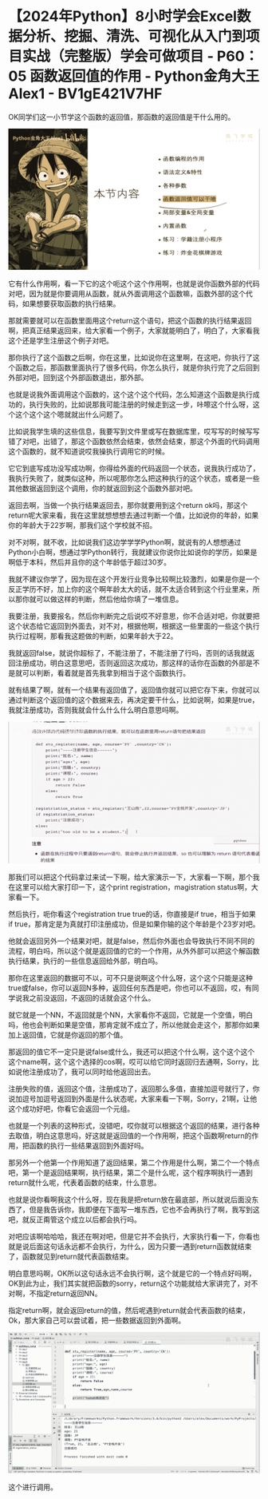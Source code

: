 # 【2024年Python】8小时学会Excel数据分析、挖掘、清洗、可视化从入门到项目实战（完整版）学会可做项目 - P60：05 函数返回值的作用 - Python金角大王Alex1 - BV1gE421V7HF

OK同学们这一小节学这个函数的返回值，那函数的返回值是干什么用的。

![](img/13b0d6cd4f5b53b357509b0cb33a70ba_1.png)

它有什么作用啊，看一下它的这个呃这个这个作用啊，也就是说你函数外部的代码对吧，因为就是你要调用从函数，就从外面调用这个函数嘛，函数外部的这个代码，如果想要获取函数的执行结果。

那就需要就可以在函数里面用这个return这个语句，把这个函数的执行结果返回啊，把真正结果返回来，给大家看一个例子，大家就能明白了，明白了，大家看我这个还是学生注册这个例子对吧。

那你执行了这个函数之后啊，你在这里，比如说你在这里啊，在这吧，你执行了这个函数之后，那函数里面执行了很多代码，你怎么执行，就是你执行完了之后回到外部对吧，回到这个外部函数退出，那外部。

也就是说我外面调用这个函数的，这个这个这个代码，怎么知道这个函数是执行成功的，执行失败的，比如说那我可能注册的时候走到这一步，咔嚓这个什么呀，这个这个这个这个嗯就就出什么问题了。

比如说我学生填的这些信息，我要写到文件里或写在数据库里，哎写写的时候写写错了对吧，出错了，那这个函数依然会结束，依然会结束，那这个外面的代码调用这个函数的，就不知道说哎我操执行调用它的时候。

它它到底写成功没写成功啊，你得给外面的代码返回一个状态，说我执行成功了，我执行失败了，就类似这种，所以呢那你怎么把这种执行的这个状态，或者是一些其他数据返回到这个调用，你的就返回到这个函数外部对吧。

返回去啊，当做一个执行结果返回去，那你就要用到这个return ok吗，那这个return呢大家来看，我在这里就想想想去通过判断一个值，比如说你的年龄，如果你的年龄大于22岁啊，那我们这个学校就不招。

对不对啊，就不收，比如说我们这边学学学Python啊，就说有的人想想通过Python小白啊，想通过学Python转行，我就建议你说你比如说你的学历，如果是啊低于本科，然后并且你的这个年龄低于超过30岁。

我就不建议你学了，因为现在这个开发行业竞争比较啊比较激烈，如果是你是一个反正学历不好，加上你的这个啊年龄太大的话，就不太适合转到这个行业里来，所以那你就可以做这样的判断，然后他给你填了一堆信息。

我要注册，我要报名，然后你判断完之后说哎不好意思，你不合适对吧，你就要把这个状态给它返回到外面去，对不对，根据他啊，根据这一些里面的一些这个执行执行过程啊，那看我这题做的判断，如果年龄大于22。

我就返回false，就说你超标了，不能注册了，不能注册了行吗，否则的话我就返回注册成功，明白这意思吧，否则返回这次成功，那这样的话你在函数的外部是不是就可以判断，看着就是首先我拿到相当于这个函数执行。

就有结果了啊，就有一个结果有返回值了，返回值你就可以把它存下来，你就可以通过判断这个返回值的这个数据来去，再决定要干什么，比如说啊，如果是true，我就注册成功，否则我就会什么什么什么明白意思吗啊。



![](img/13b0d6cd4f5b53b357509b0cb33a70ba_3.png)

那我们可以把这个代码拿过来试一下啊，给大家演示一下，大家看一下啊，那个我在这里可以给大家打印一下，这个print registration，magistration status啊，大家看一下。

然后执行，呃你看这个registration true true的话，你直接是if true，相当于如果if true，那肯定是为真就打印注册成功，但是如果你输的这个年龄是个23岁对吧。

他就会返回另外一个结果对吧，就是false，然后你外面也会导致执行不同不同的流程，明白吗，所以这个就是返回值的它的一个作用，从外外部可以把这个解函数执行结果，执行的一些信息返回给外部，明白吗。

那你在这里返回的数据可不以，可不只是说啊这个什么呀，这个这个只能是这种true或false，你可以返回N多种，返回任何东西是吧，你也可以不返回，哎，有同学说我之前没返回，不返回的话就会这个什么。

就它就是一个NN，不返回就是个NN，大家看你不返回，它就是一个空值，明白吗，他也会判断如果是空值，那肯定就不成立了，所以他就会走这个，那那你如果加上返回值，它就是你返回的那个值。

那返回的值它不一定只是说false或什么，我还可以把这个什么啊，这个这个这个这个name啊，这个这个选择的cos啊，哎可以给它同时返回归去通啊，Sorry，比如说他注册成功了，我可以同时给他返回出去。

注册失败的值，返回这个值，注册成功了，返回那么多值，直接加逗号就行了，你说加逗号加逗号返回到外面是什么状态呢，大家来看一下啊，Sorry，21啊，让他这个成功好吧，你看它会返回一个元组。

也就是一个列表的这种形式，没错吧，哎你就可以根据这个返回的结果，进行各种去取值，明白这意思吗，好这就是返回值的一个作用啊，把这个函数啊return的作用，把函数的执行一些结果返回到外面好吗。

那另外一个他第一个作用知道了返回结果，第二个作用是什么啊，第二个一个特点吧，第一个是返回结果啊，执行结果，第二个是什么呢，这个程序啊执行一遇到return就什么呢，代表着函数的结束，什么意思。

也就是说你看啊我这个什么呀，现在我是把return放在最底部，所以就说后面没东西了，但是我告诉你，我即便在下面写一堆东西，它也不会再执行了啊，我写到这吧，就反正甭管这个成立以后都会执行吗。

对吧应该啊哈哈哈，我还在啊对吧，但是它并不会执行，大家执行看一下，你看也就是说后面这句话永远都不会执行，为什么，因为只要一遇到return函数就结束了，函数就见到return就代表函数结束。

明白意思吗啊，OK所以这句话永远不会执行啊，这个就是它的一个特点好吗啊，OK到此为止，我们其实就把函数的sorry，return这个功能就给大家讲完了，对不对啊，不指定return返回NN。

指定return啊，就会返回return的值，然后呢遇到return就会代表函数的结束，Ok，那大家自己可以尝试着，把一些数据返回到外面啊。



![](img/13b0d6cd4f5b53b357509b0cb33a70ba_5.png)

这个进行调用。